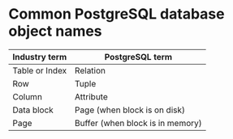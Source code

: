# Common PostgreSQL database object names

Industry term   |   PostgreSQL term
-------------   |   ---------------
Table or Index  |   Relation
Row             |   Tuple
Column          |   Attribute
Data block      |   Page (when block is on disk)
Page            |   Buffer (when block is in memory)
